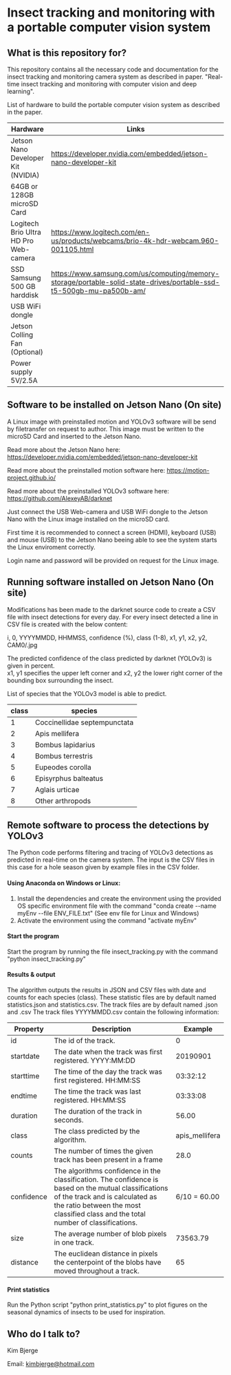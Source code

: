 # Insect tracking and monitoring with a portable computer vision system #

## What is this repository for? ##

This repository contains all the necessary code and documentation for the insect tracking and monitoring camera system as described in paper.
"Real-time insect tracking and monitoring with computer vision and deep learning".

List of hardware to build the portable computer vision system as described in the paper.

| Hardware                                | Links                                                           |
|-----------------------------------------|------------------------------------------------------------------  |
| Jetson Nano Developer Kit (NVIDIA)      | https://developer.nvidia.com/embedded/jetson-nano-developer-kit |
| 64GB or 128GB microSD Card              | |
| Logitech Brio Ultra HD Pro Web-camera   | https://www.logitech.com/en-us/products/webcams/brio-4k-hdr-webcam.960-001105.html |
| SSD Samsung 500 GB harddisk             | https://www.samsung.com/us/computing/memory-storage/portable-solid-state-drives/portable-ssd-t5-500gb-mu-pa500b-am/ |
| USB WiFi dongle                         | |
| Jetson Colling Fan (Optional)           | |
| Power supply 5V/2.5A                    | |


## Software to be installed on Jetson Nano (On site)

A Linux image with preinstalled motion and YOLOv3 software will be send by filetransfer on request to author.
This image must be written to the microSD Card and inserted to the Jetson Nano. 

Read more about the Jetson Nano here:
https://developer.nvidia.com/embedded/jetson-nano-developer-kit

Read more about the preinstalled motion software here:
https://motion-project.github.io/

Read more about the preinstalled YOLOv3 software here:
https://github.com/AlexeyAB/darknet

Just connect the USB Web-camera and USB WiFi dongle to the Jetson Nano with the Linux image installed on the microSD card.

First time it is recommended to connect a screen (HDMI), keyboard (USB) and mouse (USB) to the Jetson Nano beeing able 
to see the system starts the Linux enviroment correctly.

Login name and password will be provided on request for the Linux image.

## Running software installed on Jetson Nano (On site)

Modifications has been made to the darknet source code to create a CSV file with insect detections for every day.
For every insect detected a line in CSV file is created with the below content:

i, 0, YYYYMMDD, HHMMSS, confidence (%), class (1-8), x1, y1, x2, y2, CAM0/<imagefilename>.jpg

The predicted confidence of the class predicted by darknet (YOLOv3) is given in percent.  
x1, y1 specifies the upper left corner and x2, y2 the lower right corner of the bounding box surrounding the insect.

List of species that the YOLOv3 model is able to predict. 

| class | species                         |
|-------|---------------------------------|
|  1	  | Coccinellidae septempunctata    |
|  2	  | Apis mellifera                  |   
|  3	  | Bombus lapidarius               |
|  4	  | Bombus terrestris               |
|  5	  | Eupeodes corolla                |
|  6	  | Episyrphus balteatus            |
|  7	  | Aglais urticae                  |
|  8	  | Other arthropods                |


## Remote software to process the detections by YOLOv3

The Python code performs filtering and tracing of YOLOv3 detections as predicted in real-time on the camera system.
The input is the CSV files in this case for a hole season given by example files in the CSV folder. 

#### Using Anaconda on Windows or Linux: ####
1. Install the dependencies and create the environment using the provided OS specific environment file with the command "conda create --name myEnv --file ENV_FILE.txt" (See env file for Linux and Windows)
2. Activate the environment using the command "activate myEnv"

#### Start the program ####
Start the program by running the file insect_tracking.py with the command "python insect_tracking.py"

#### Results & output ####
The algorithm outputs the results in JSON and CSV files with date and counts for each species (class).
These statistic files are by default named statistics.json and statistics.csv. The track files are by default named <DirectoryName>.json and <DirectoryName>.csv
The track files YYYYMMDD.csv contain the following information:

| Property | Description | Example |
|--------------|----------|----------|
| id | The id of the track. | 0 |
| startdate | The date when the track was first registered. YYYY:MM:DD | 20190901 |
| starttime  | The time of the day the track was first registered. HH:MM:SS | 03:32:12 |
| endtime | The time the track was last registered. HH:MM:SS | 03:33:08 |
| duration | The duration of the track in seconds. | 56.00 |
| class | The class predicted by the algorithm. | apis_mellifera|
| counts | The number of times the given track has been present in a frame | 28.0 |
| confidence | The algorithms confidence in the classification. The confidence is based on the mutual classifications of the track and is calculated as the ratio between the most classified class and the total number of classifications. | 6/10 = 60.00 |
| size | The average number of blob pixels in one track. | 73563.79 |
| distance | The euclidean distance in pixels the centerpoint of the blobs have moved throughout a track. | 65 | 

#### Print statistics ####
Run the Python script "python print_statistics.py" to plot figures on the seasonal dynamics of insects to be used for inspiration.
  
## Who do I talk to? ##
Kim Bjerge

Email: kimbjerge@hotmail.com
